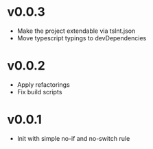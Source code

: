 # v0.0.3

* Make the project extendable via tslnt.json
* Move typescript typings to devDependencies

# v0.0.2

* Apply refactorings
* Fix build scripts

# v0.0.1

* Init with simple no-if and no-switch rule
